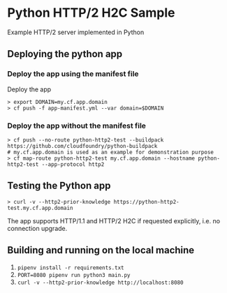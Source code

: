 # Python HTTP/2 H2C Sample

Example HTTP/2 server implemented in Python
## Deploying the python app
### Deploy the app using the manifest file
Deploy the app
```shell
> export DOMAIN=my.cf.app.domain
> cf push -f app-manifest.yml --var domain=$DOMAIN
```

### Deploy the app without the manifest file
```shell
> cf push --no-route python-http2-test --buildpack https://github.com/cloudfoundry/python-buildpack
# my.cf.app.domain is used as an example for demonstration purpose
> cf map-route python-http2-test my.cf.app.domain --hostname python-http2-test --app-protocol http2
```

## Testing the Python app
```shell
> curl -v --http2-prior-knowledge https://python-http2-test.my.cf.app.domain 
```

The app supports HTTP/1.1 and HTTP/2 H2C if requested explicitly, i.e. no connection upgrade.

## Building and running on the local machine

1. `pipenv install -r requirements.txt`
2. `PORT=8080 pipenv run python3 main.py`
3. `curl -v --http2-prior-knowledge http://localhost:8080`
